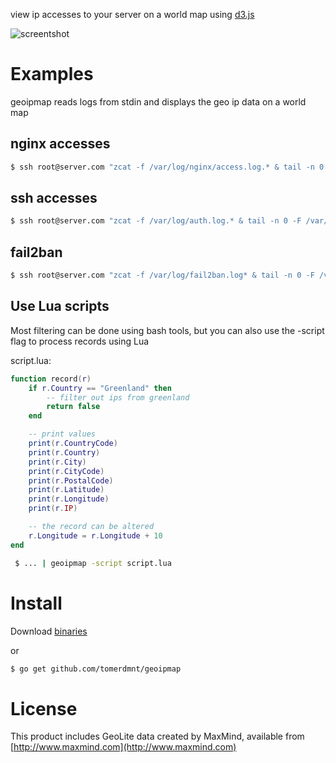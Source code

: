 view ip accesses to your server on a world map using [d3.js](http://d3js.org/)

![screentshot](https://raw.githubusercontent.com/tomerdmnt/geoipmap/master/screenshot.png)

# Examples

geoipmap reads logs from stdin and displays the geo ip data on a world map

## nginx accesses

```bash
$ ssh root@server.com "zcat -f /var/log/nginx/access.log.* & tail -n 0 -F /var/log/nginx/access.log" | geoipmap -title "nginx access"
```

## ssh accesses

```bash
$ ssh root@server.com "zcat -f /var/log/auth.log.* & tail -n 0 -F /var/log/auth.log" | geoipmap -title "ssh access"
```

## fail2ban
```bash
$ ssh root@server.com "zcat -f /var/log/fail2ban.log* & tail -n 0 -F /var/log/fail2ban.log" | grep Ban | geoipmap -title "fail2ban"
```

## Use Lua scripts

Most filtering can be done using bash tools, but you can also use the -script flag to process records using Lua

script.lua:

```lua
function record(r)
    if r.Country == "Greenland" then
        -- filter out ips from greenland
        return false
    end

    -- print values
    print(r.CountryCode)
    print(r.Country)
    print(r.City)
    print(r.CityCode)
    print(r.PostalCode)
    print(r.Latitude)
    print(r.Longitude)
    print(r.IP)

    -- the record can be altered
    r.Longitude = r.Longitude + 10
end
```

```bash
 $ ... | geoipmap -script script.lua
```

# Install

Download [binaries](https://github.com/tomerdmnt/geoipmap/releases)

or
```bash
$ go get github.com/tomerdmnt/geoipmap
```

# License

This product includes GeoLite data created by MaxMind, available from 
[http://www.maxmind.com](http://www.maxmind.com)
